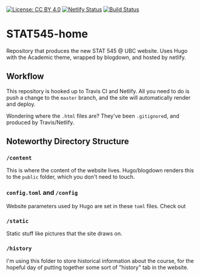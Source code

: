 [![License: CC BY 4.0](https://img.shields.io/badge/License-CC%20BY%204.0-lightgrey.svg)](https://creativecommons.org/licenses/by/4.0/) [![Netlify Status](https://api.netlify.com/api/v1/badges/686ec137-6a38-4f0b-8717-4ae964b3848c/deploy-status)](https://app.netlify.com/sites/stat545/deploys) [![Build Status](https://travis-ci.com/STAT545-UBC/STAT545-home.svg?branch=master)](https://travis-ci.com/STAT545-UBC/STAT545-home)

# STAT545-home

Repository that produces the new STAT 545 @ UBC website. Uses Hugo with the Academic theme, wrapped by blogdown, and hosted by netlify. 

## Workflow

This repository is hooked up to Travis CI and Netlify. All you need to do is push a change to the `master` branch, and the site will automatically render and deploy.

Wondering where the `.html` files are? They've been `.gitignore`d, and produced by Travis/Netlify.

## Noteworthy Directory Structure

### `/content`

This is where the content of the website lives. Hugo/blogdown renders this to the `public` folder, which you don't need to touch.

### `config.toml` and `/config`

Website parameters used by Hugo are set in these `toml` files. Check out 

### `/static`

Static stuff like pictures that the site draws on.

### `/history`

I'm using this folder to store historical information about the course, for the hopeful day of putting together some sort of "history" tab in the website.

